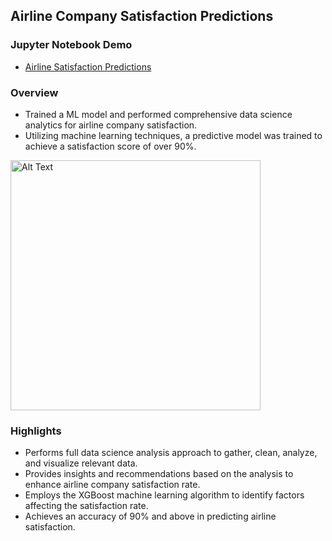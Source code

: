 ## Airline Company Satisfaction Predictions

### Jupyter Notebook Demo

- [Airline Satisfaction Predictions](https://github.com/andrewtclin/ml-airline-satisfaction-prediction/blob/master/Airline%20Satisfaction%20Analysis_Machine%20Learning%20%26%20Data%20Science.ipynb)

### Overview

- Trained a ML model and performed comprehensive data science analytics for airline company satisfaction.
- Utilizing machine learning techniques, a predictive model was trained to achieve a satisfaction score of over 90%.

<img src="airline_detections_demo.png" alt="Alt Text" width="400" height="auto">

### Highlights

- Performs full data science analysis approach to gather, clean, analyze, and visualize relevant data.
- Provides insights and recommendations based on the analysis to enhance airline company satisfaction rate.
- Employs the XGBoost machine learning algorithm to identify factors affecting the satisfaction rate.
- Achieves an accuracy of 90% and above in predicting airline satisfaction.
